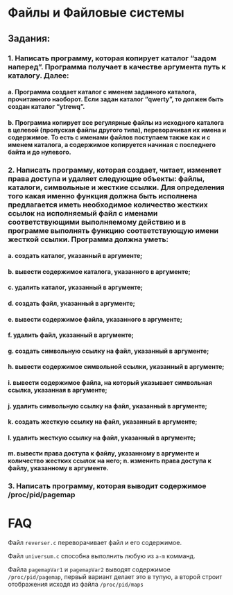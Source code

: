 # Файлы и Файловые системы

## Задания:
### 1. Написать программу, которая копирует каталог “задом наперед”. Программа получает в качестве аргумента путь к каталогу. Далее:
#### a. Программа создает каталог с именем заданного каталога, прочитанного наоборот. Если задан каталог “qwerty”, то должен быть создан каталог “ytrewq”.
#### b. Программа копирует все регулярные файлы из исходного каталога в целевой (пропуская файлы другого типа), переворачивая их имена и содержимое. То есть с именами файлов поступаем также как и с именем каталога, а содержимое копируется начиная с последнего байта и до нулевого.
### 2. Написать программу, которая создает, читает, изменяет права доступа и удаляет следующие объекты: файлы, каталоги, символьные и жесткие ссылки. Для определения того какая именно функция должна быть исполнена предлагается иметь необходимое количество жестких ссылок на исполняемый файл с именами соответствующими выполняемому действию и в программе выполнять функцию соответствующую имени жесткой ссылки. Программа должна уметь:
#### a. создать каталог, указанный в аргументе;
#### b. вывести содержимое каталога, указанного в аргументе;
#### c. удалить каталог, указанный в аргументе;
#### d. создать файл, указанный в аргументе;
#### e. вывести содержимое файла, указанного в аргументе;
#### f. удалить файл, указанный в аргументе;
#### g. создать символьную ссылку на файл, указанный в аргументе;
#### h. вывести содержимое символьной ссылки, указанный в аргументе;
#### i. вывести содержимое файла, на который указывает символьная ссылка, указанная в аргументе;
#### j. удалить символьную ссылку на файл, указанный в аргументе;
#### k. создать жесткую ссылку на файл, указанный в аргументе;
#### l. удалить жесткую ссылку на файл, указанный в аргументе;
#### m. вывести права доступа к файлу, указанному в аргументе и количество жестких ссылок на него; n. изменить права доступа к файлу, указанному в аргументе.
### 3. Написать программу, которая выводит содержимое /proc/pid/pagemap

# FAQ
Файл `reverser.c` переворачивает файл и его содержимое.

Файл `universum.c` способна выполнить любую из `a-m` комманд.

Файла `pagemapVar1` и `pagemapVar2` выводят содержимое `/proc/pid/pagemap`, первый вариант делает это в тупую, а второй строит отображения исходя из файла `/proc/pid/maps`
